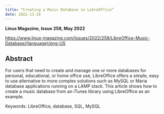 ```yaml
---
title: “Creating a Music Database in LibreOffice”
date: 2022-11-16
---
```


**Linux Magazine, Issue 258, May 2022**

https://www.linux-magazine.com/Issues/2022/258/LibreOffice-Music-Database/(language)/eng-US

## Abstract
For users that need to create and manage one or more databases for personal, educational, or home office use, LibreOffice offers a simple, easy to use alternative to more complex solutions such as MySQL or Maria database applications running on a LAMP stack. This article shows how to create a music database from an iTunes library using LibreOffice as an example.

Keywords: LibreOffice, database, SQL, MySQL
